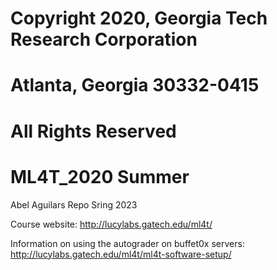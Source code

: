 # Copyright 2020, Georgia Tech Research Corporation    
# Atlanta, Georgia 30332-0415     
# All Rights Reserved  

# ML4T_2020 Summer

Abel Aguilars Repo Sring 2023

Course website: http://lucylabs.gatech.edu/ml4t/

Information on using the autograder on buffet0x servers: http://lucylabs.gatech.edu/ml4t/ml4t-software-setup/


